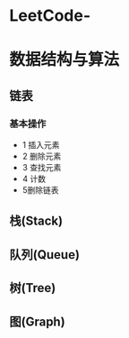 # LeetCode-
# 数据结构与算法
## 链表
### 基本操作
  * 1 插入元素
  * 2 删除元素
  * 3 查找元素
  * 4 计数
  * 5删除链表
## 栈(Stack)
## 队列(Queue)
## 树(Tree)
## 图(Graph)
